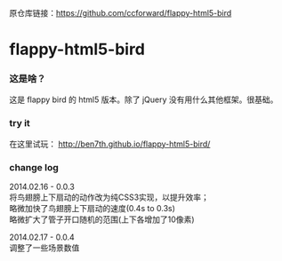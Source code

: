 原仓库链接：https://github.com/ccforward/flappy-html5-bird

flappy-html5-bird
=================

### 这是啥？

这是 flappy bird 的 html5 版本。除了 jQuery 没有用什么其他框架。很基础。


### try it

在这里试玩：
http://ben7th.github.io/flappy-html5-bird/


### change log

2014.02.16 - 0.0.3<br/>
将鸟翅膀上下扇动的动作改为纯CSS3实现，以提升效率；<br/>
略微加快了鸟翅膀上下扇动的速度(0.4s to 0.3s)<br/>
略微扩大了管子开口随机的范围(上下各增加了10像素)<br/>

2014.02.17 - 0.0.4<br/>
调整了一些场景数值<br/>
